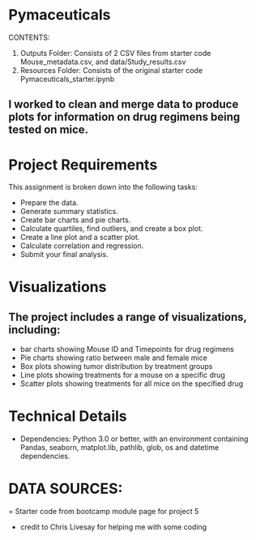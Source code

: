 # Pymaceuticals

CONTENTS:
1. Outputs Folder: Consists of 2 CSV files from starter code Mouse_metadata.csv, and data/Study_results.csv
2. Resources Folder: Consists of the original starter code Pymaceuticals_starter.ipynb

## I worked to clean and merge data to produce plots for information on drug regimens being tested on mice.

# Project Requirements
This assignment is broken down into the following tasks:
  - Prepare the data.
  - Generate summary statistics.
  - Create bar charts and pie charts.
  - Calculate quartiles, find outliers, and create a box plot.
  - Create a line plot and a scatter plot.
  - Calculate correlation and regression.
  - Submit your final analysis. 

# Visualizations
## The project includes a range of visualizations, including:
  - bar charts showing Mouse ID and Timepoints for drug regimens
  - Pie charts showing ratio between male and female mice
  - Box plots showing tumor distribution by treatment groups
  - Line plots showing treatments for a mouse on a specific drug
  - Scatter plots showing treatments for all mice on the specified drug

# Technical Details
  - Dependencies: Python 3.0 or better, with an environment containing Pandas, seaborn, matplot.lib, pathlib, glob, os and datetime dependencies.

# DATA SOURCES: 
  = Starter code from bootcamp module page for project 5
  - credit to Chris Livesay for helping me with some coding
